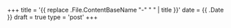 +++
title = '{{ replace .File.ContentBaseName "-" " " | title }}'
date = {{ .Date }}
draft = true
type = 'post'
+++
